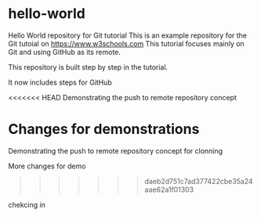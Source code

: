 # hello-world
Hello World repository for Git tutorial
This is an example repository for the Git tutoial on https://www.w3schools.com
This tutorial focuses mainly on Git and using GitHub as its remote. 

This repository is built step by step in the tutorial.

It now includes steps for GitHub

<<<<<<< HEAD
Demonstrating the push to remote repository concept

Changes for demonstrations
=======
Demonstrating the push to remote repository concept for clonning

More changes for demo
>>>>>>> daeb2d751c7ad377422cbe35a24aae62a1f01303

chekcing in